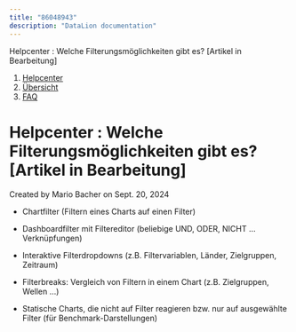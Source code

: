 ```yaml
---
title: "86048943"
description: "DataLion documentation"
---
```


Helpcenter : Welche Filterungsmöglichkeiten gibt es? \[Artikel in Bearbeitung\]  

1.  [Helpcenter](index.html)
2.  [Übersicht](2982609.html)
3.  [FAQ](FAQ_3539147.html)

# Helpcenter : Welche Filterungsmöglichkeiten gibt es? \[Artikel in Bearbeitung\]

Created by Mario Bacher on Sept. 20, 2024

-   Chartfilter (Filtern eines Charts auf einen Filter)
    
-   Dashboardfilter mit Filtereditor (beliebige UND, ODER, NICHT … Verknüpfungen)
    
-   Interaktive Filterdropdowns (z.B. Filtervariablen, Länder, Zielgruppen, Zeitraum)
    
-   Filterbreaks: Vergleich von Filtern in einem Chart (z.B. Zielgruppen, Wellen …)
    
-   Statische Charts, die nicht auf Filter reagieren bzw. nur auf ausgewählte Filter (für Benchmark-Darstellungen)